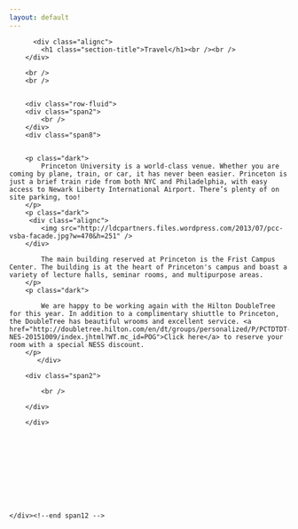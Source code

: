 ```yaml
---
layout: default
---
```


<section class="slice color1" id="team">
    <div class="about-bkg mutualWrap">
    <div class="container">
      <div class="row">
        <div class="span12">

          <div class="alignc">
            <h1 class="section-title">Travel</h1><br /><br />
        </div>

        <br />
        <br />


        <div class="row-fluid">
        <div class="span2">
            <br />
        </div>
        <div class="span8">

            
        <p class="dark">
            Princeton University is a world-class venue. Whether you are coming by plane, train, or car, it has never been easier. Princeton is just a brief train ride from both NYC and Philadelphia, with easy access to Newark Liberty International Airport. There’s plenty of on site parking, too!
        </p>
        <p class="dark">
         <div class="alignc">
            <img src="http://ldcpartners.files.wordpress.com/2013/07/pcc-vsba-facade.jpg?w=470&h=251" />
        </div>

            The main building reserved at Princeton is the Frist Campus Center. The building is at the heart of Princeton's campus and boast a variety of lecture halls, seminar rooms, and multipurpose areas. 
        </p>
        <p class="dark">

            We are happy to be working again with the Hilton DoubleTree for this year. In addition to a complimentary shiuttle to Princeton, the DoubleTree has beautiful wrooms and excellent service. <a href="http://doubletree.hilton.com/en/dt/groups/personalized/P/PCTDTDT-NES-20151009/index.jhtml?WT.mc_id=POG">Click here</a> to reserve your room with a special NESS discount.
        </p>
           </div>

        <div class="span2">

            <br />

        </div>

        </div>



        



        



    </div><!--end span12 -->

</div><!--end row -->



</div><!--end container -->

</div><!--end about-bkg-->

</section>
